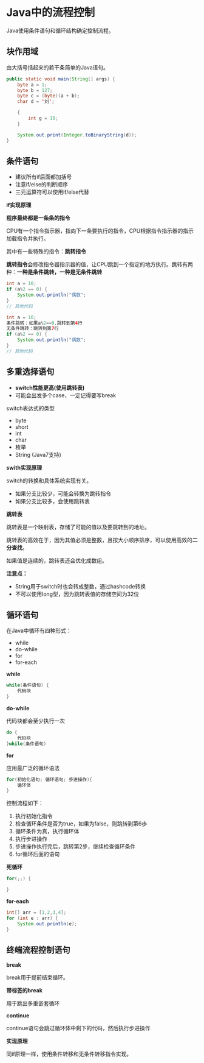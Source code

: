 # Java中的流程控制

Java使用条件语句和循环结构确定控制流程。

## 块作用域

由大括号括起来的若干条简单的Java语句。

```java
public static void main(String[] args) {
    byte a = 1;
    byte b = 127;
    byte c = (byte)(a + b);
    char d = '刘';

    {
        int g = 10;
    }

    System.out.print(Integer.toBinaryString(d));
}
```

## 条件语句

- 建议所有if后面都加括号
- 注意if/else的判断顺序
- 三元运算符可以使用if/else代替

**if实现原理**

**程序最终都是一条条的指令**

CPU有一个指令指示器，指向下一条要执行的指令，CPU根据指令指示器的指示加载指令并执行。

其中有一些特殊的指令：**跳转指令**

**跳转指令**会修改指令器指示器的值，让CPU跳到一个指定的地方执行。跳转有两种：**一种是条件跳转，一种是无条件跳转**

```java
int a = 10;
if (a%2 == 0) {
    System.out.println("偶数";
}
// 其他代码
```

```java
int a = 10;
条件跳转：如果a%2==0,跳转到第4行
无条件跳转：跳转到第7行
if (a%2 == 0) {
    System.out.println("偶数";
}
// 其他代码
```

## 多重选择语句

- **switch性能更高(使用跳转表)**
- 可能会出发多个case，一定记得要写break

switch表达式的类型

- byte
- short
- int
- char
- 枚举
- String (Java7支持)

**swith实现原理**

switch的转换和具体系统实现有关。

- 如果分支比较少，可能会转换为跳转指令
- 如果分支比较多，会使用跳转表

**跳转表**

跳转表是一个映射表，存储了可能的值以及要跳转到的地址。

跳转表的高效在于，因为其值必须是整数，且按大小顺序排序，可以使用高效的**二分查找**。

如果值是连续的，跳转表还会优化成数组。

**注意点：**

- String用于switch时也会转成整数，通过hashcode转换
- 不可以使用long型，因为跳转表值的存储空间为32位

## 循环语句

在Java中循环有四种形式：

- while
- do-while
- for
- for-each

**while**

```java
while(条件语句) {
    代码块
}
```

**do-while**

代码块都会至少执行一次

```java
do {
    代码块
}while(条件语句)
```

**for**

应用最广泛的循环语法

```java
for(初始化语句; 循环语句; 歩进操作){
    循环体
}
```

控制流程如下：

1. 执行初始化指令
2. 检查循环条件是否为true，如果为false，则跳转到第6歩
3. 循环条件为真，执行循环体
4. 执行步进操作
5. 步进操作执行完后，跳转第2步，继续检查循环条件
6. for循环后面的语句

**死循环**

```java
for(;;) {

}
```

**for-each**

```java
int[] arr = [1,2,3,4];
for (int e : arr) {
    System.out.println(e);
}
```

## 终端流程控制语句

**break**

break用于提前结束循环。

**带标签的break**

用于跳出多重嵌套循环

**continue**

continue语句会跳过循环体中剩下的代码，然后执行步进操作

**实现原理**

同if原理一样，使用条件转移和无条件转移指令实现。